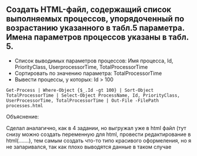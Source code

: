 ## Cоздать HTML-файл, содержащий список выполняемых процессов, упорядоченный по возрастанию указанного в табл.5 параметра. Имена параметров процессов указаны в табл. 5.

- Список выводимых параметров процессов: Имя процесса, Id, PriorityClass, UserprocessorTime, TotalProcessorTime
- Сортировать по значению параметра: TotalProcessorTime
- Вывести процессы, у которых: Id > 100

```
Get-Process | Where-Object {$_.Id -gt 100} | Sort-Object TotalProcessorTime | Select-Object ProcessName, Id, PriorityClass, UserProcessorTime, TotalProcessorTime | Out-File -FilePath processes.html
```

Объяснение: 

Сделал аналагично, как в 4 задании, но выгружал уже в html файл (тут снизу можно создать переменную для html, провести редактирование в html(<html><head>.......<html>), тем самым создать что-то типо красивого оформеления, но я не запаривался, так как плохо выводятся данные в таком случае
